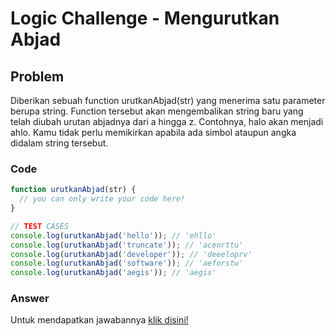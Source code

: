 # Logic Challenge - Mengurutkan Abjad

## Problem
Diberikan sebuah function urutkanAbjad(str) yang menerima satu parameter berupa string. 
Function tersebut akan mengembalikan string baru yang telah diubah urutan abjadnya dari a hingga z. 
Contohnya, halo akan menjadi ahlo. Kamu tidak perlu memikirkan apabila ada simbol ataupun angka didalam string tersebut.

### Code

```javascript
function urutkanAbjad(str) {
  // you can only write your code here!
}

// TEST CASES
console.log(urutkanAbjad('hello')); // 'ehllo'
console.log(urutkanAbjad('truncate')); // 'acenrttu'
console.log(urutkanAbjad('developer')); // 'deeeloprv'
console.log(urutkanAbjad('software')); // 'aeforstw'
console.log(urutkanAbjad('aegis')); // 'aegis'
```

### Answer
Untuk mendapatkan jawabannya [klik disini!](answer.js)
